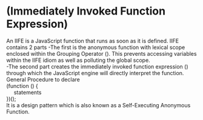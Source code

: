 # (Immediately Invoked Function Expression)
An IIFE  is a JavaScript function that runs as soon as it is defined.
IIFE contains 2 parts
    -The first is the anonymous function with lexical scope enclosed within the Grouping Operator (). This prevents accessing variables within the IIFE idiom as well as polluting the global scope.\
    -The second part creates the immediately invoked function expression () through which the JavaScript engine will directly interpret the function.
    \
General Procedure to declare \
    (function () {  \
   &nbsp;&nbsp;&nbsp;&nbsp; statements      \
    })();           
    It is a design pattern which is also known as a Self-Executing Anonymous Function.